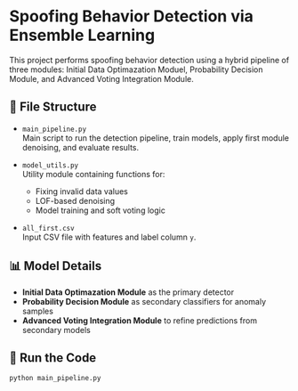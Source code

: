 # Spoofing Behavior Detection via Ensemble Learning

This project performs spoofing behavior detection using a hybrid pipeline of three modules: Initial Data Optimazation Moduel, Probability Decision Module, and Advanced Voting Integration Module.

## 📁 File Structure

- `main_pipeline.py`  
  Main script to run the detection pipeline, train models, apply first module denoising, and evaluate results.

- `model_utils.py`  
  Utility module containing functions for:
  - Fixing invalid data values
  - LOF-based denoising
  - Model training and soft voting logic

- `all_first.csv`  
  Input CSV file with features and label column `y`.

## 📊 Model Details

- **Initial Data Optimazation Module** as the primary detector
- **Probability Decision Module** as secondary classifiers for anomaly samples
- **Advanced Voting Integration Module** to refine predictions from secondary models

## 🚀 Run the Code

```bash
python main_pipeline.py
